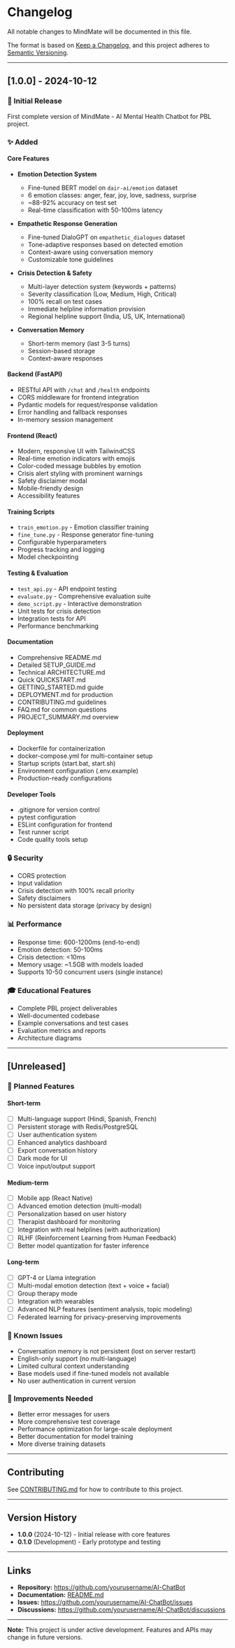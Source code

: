 # Changelog

All notable changes to MindMate will be documented in this file.

The format is based on [Keep a Changelog](https://keepachangelog.com/en/1.0.0/),
and this project adheres to [Semantic Versioning](https://semver.org/spec/v2.0.0.html).

---

## [1.0.0] - 2024-10-12

### 🎉 Initial Release

First complete version of MindMate - AI Mental Health Chatbot for PBL project.

### ✨ Added

#### Core Features
- **Emotion Detection System**
  - Fine-tuned BERT model on `dair-ai/emotion` dataset
  - 6 emotion classes: anger, fear, joy, love, sadness, surprise
  - ~88-92% accuracy on test set
  - Real-time classification with 50-100ms latency

- **Empathetic Response Generation**
  - Fine-tuned DialoGPT on `empathetic_dialogues` dataset
  - Tone-adaptive responses based on detected emotion
  - Context-aware using conversation memory
  - Customizable tone guidelines

- **Crisis Detection & Safety**
  - Multi-layer detection system (keywords + patterns)
  - Severity classification (Low, Medium, High, Critical)
  - 100% recall on test cases
  - Immediate helpline information provision
  - Regional helpline support (India, US, UK, International)

- **Conversation Memory**
  - Short-term memory (last 3-5 turns)
  - Session-based storage
  - Context-aware responses

#### Backend (FastAPI)
- RESTful API with `/chat` and `/health` endpoints
- CORS middleware for frontend integration
- Pydantic models for request/response validation
- Error handling and fallback responses
- In-memory session management

#### Frontend (React)
- Modern, responsive UI with TailwindCSS
- Real-time emotion indicators with emojis
- Color-coded message bubbles by emotion
- Crisis alert styling with prominent warnings
- Safety disclaimer modal
- Mobile-friendly design
- Accessibility features

#### Training Scripts
- `train_emotion.py` - Emotion classifier training
- `fine_tune.py` - Response generator fine-tuning
- Configurable hyperparameters
- Progress tracking and logging
- Model checkpointing

#### Testing & Evaluation
- `test_api.py` - API endpoint testing
- `evaluate.py` - Comprehensive evaluation suite
- `demo_script.py` - Interactive demonstration
- Unit tests for crisis detection
- Integration tests for API
- Performance benchmarking

#### Documentation
- Comprehensive README.md
- Detailed SETUP_GUIDE.md
- Technical ARCHITECTURE.md
- Quick QUICKSTART.md
- GETTING_STARTED.md guide
- DEPLOYMENT.md for production
- CONTRIBUTING.md guidelines
- FAQ.md for common questions
- PROJECT_SUMMARY.md overview

#### Deployment
- Dockerfile for containerization
- docker-compose.yml for multi-container setup
- Startup scripts (start.bat, start.sh)
- Environment configuration (.env.example)
- Production-ready configurations

#### Developer Tools
- .gitignore for version control
- pytest configuration
- ESLint configuration for frontend
- Test runner script
- Code quality tools setup

### 🔒 Security
- CORS protection
- Input validation
- Crisis detection with 100% recall priority
- Safety disclaimers
- No persistent data storage (privacy by design)

### 📊 Performance
- Response time: 600-1200ms (end-to-end)
- Emotion detection: 50-100ms
- Crisis detection: <10ms
- Memory usage: ~1.5GB with models loaded
- Supports 10-50 concurrent users (single instance)

### 🎓 Educational Features
- Complete PBL project deliverables
- Well-documented codebase
- Example conversations and test cases
- Evaluation metrics and reports
- Architecture diagrams

---

## [Unreleased]

### 🔮 Planned Features

#### Short-term
- [ ] Multi-language support (Hindi, Spanish, French)
- [ ] Persistent storage with Redis/PostgreSQL
- [ ] User authentication system
- [ ] Enhanced analytics dashboard
- [ ] Export conversation history
- [ ] Dark mode for UI
- [ ] Voice input/output support

#### Medium-term
- [ ] Mobile app (React Native)
- [ ] Advanced emotion detection (multi-modal)
- [ ] Personalization based on user history
- [ ] Therapist dashboard for monitoring
- [ ] Integration with real helplines (with authorization)
- [ ] RLHF (Reinforcement Learning from Human Feedback)
- [ ] Better model quantization for faster inference

#### Long-term
- [ ] GPT-4 or Llama integration
- [ ] Multi-modal emotion detection (text + voice + facial)
- [ ] Group therapy mode
- [ ] Integration with wearables
- [ ] Advanced NLP features (sentiment analysis, topic modeling)
- [ ] Federated learning for privacy-preserving improvements

### 🐛 Known Issues
- Conversation memory is not persistent (lost on server restart)
- English-only support (no multi-language)
- Limited cultural context understanding
- Base models used if fine-tuned models not available
- No user authentication in current version

### 🔧 Improvements Needed
- Better error messages for users
- More comprehensive test coverage
- Performance optimization for large-scale deployment
- Better documentation for model training
- More diverse training datasets

---

## Contributing

See [CONTRIBUTING.md](CONTRIBUTING.md) for how to contribute to this project.

---

## Version History

- **1.0.0** (2024-10-12) - Initial release with core features
- **0.1.0** (Development) - Early prototype and testing

---

## Links

- **Repository:** https://github.com/yourusername/AI-ChatBot
- **Documentation:** [README.md](README.md)
- **Issues:** https://github.com/yourusername/AI-ChatBot/issues
- **Discussions:** https://github.com/yourusername/AI-ChatBot/discussions

---

**Note:** This project is under active development. Features and APIs may change in future versions.
